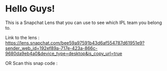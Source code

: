 # Hello Guys!

This is a Snapchat Lens that you can use to see which IPL team you belong to.

Link to the lens : https://lens.snapchat.com/bee59a97591b43d6af554787d61951e9?sender_web_id=192ef89a-717e-423a-866c-9680da9eb4a0&device_type=desktop&is_copy_url=true

OR Scan this snap code :

